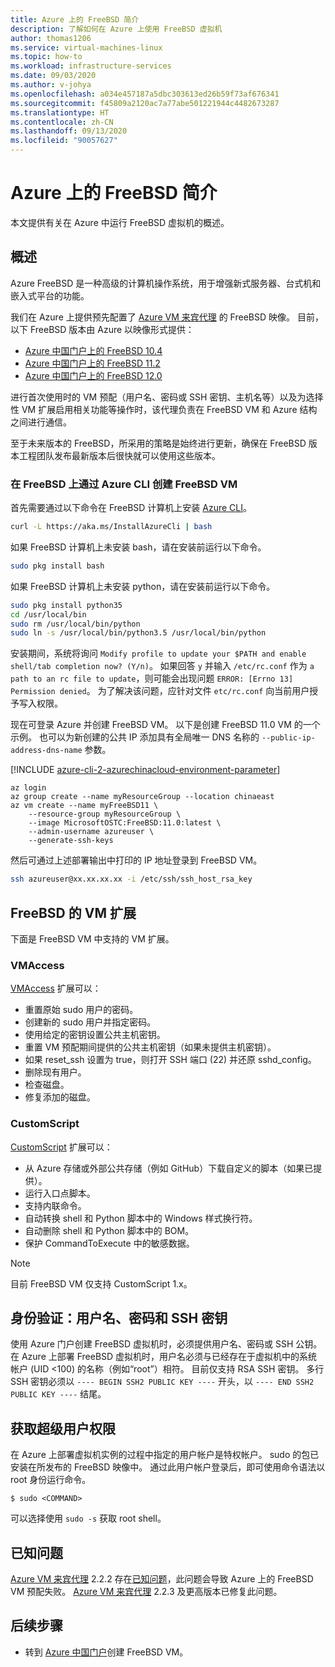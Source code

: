```yaml
---
title: Azure 上的 FreeBSD 简介
description: 了解如何在 Azure 上使用 FreeBSD 虚拟机
author: thomas1206
ms.service: virtual-machines-linux
ms.topic: how-to
ms.workload: infrastructure-services
ms.date: 09/03/2020
ms.author: v-johya
ms.openlocfilehash: a034e457187a5dbc303613ed26b59f73af676341
ms.sourcegitcommit: f45809a2120ac7a77abe501221944c4482673287
ms.translationtype: HT
ms.contentlocale: zh-CN
ms.lasthandoff: 09/13/2020
ms.locfileid: "90057627"
---
```

# <a name="introduction-to-freebsd-on-azure"></a>Azure 上的 FreeBSD 简介
本文提供有关在 Azure 中运行 FreeBSD 虚拟机的概述。

## <a name="overview"></a>概述
Azure FreeBSD 是一种高级的计算机操作系统，用于增强新式服务器、台式机和嵌入式平台的功能。

我们在 Azure 上提供预先配置了 [Azure VM 来宾代理](https://github.com/Azure/WALinuxAgent/) 的 FreeBSD 映像。 目前，以下 FreeBSD 版本由 Azure 以映像形式提供：

<!--MOONCAKE: CUSTOMIZED the FreeBSD URL -->

- [Azure 中国门户上的 FreeBSD 10.4](https://portal.azure.cn/#create/Microsoft.FreeBSD104-ARM)
- [Azure 中国门户上的 FreeBSD 11.2](https://portal.azure.cn/#create/Microsoft.FreeBSD112-ARM)
- [Azure 中国门户上的 FreeBSD 12.0](https://portal.azure.cn/#create/Microsoft.FreeBSD120-ARM)

<!--MOONCAKE: CUSTOMIZED the FreeBSD URL -->

进行首次使用时的 VM 预配（用户名、密码或 SSH 密钥、主机名等）以及为选择性 VM 扩展启用相关功能等操作时，该代理负责在 FreeBSD VM 和 Azure 结构之间进行通信。

至于未来版本的 FreeBSD，所采用的策略是始终进行更新，确保在 FreeBSD 版本工程团队发布最新版本后很快就可以使用这些版本。

### <a name="create-a-freebsd-vm-through-azure-cli-on-freebsd"></a>在 FreeBSD 上通过 Azure CLI 创建 FreeBSD VM
首先需要通过以下命令在 FreeBSD 计算机上安装 [Azure CLI](/cli/get-started-with-azure-cli)。

```bash 
curl -L https://aka.ms/InstallAzureCli | bash
```

如果 FreeBSD 计算机上未安装 bash，请在安装前运行以下命令。 

```bash
sudo pkg install bash
```

如果 FreeBSD 计算机上未安装 python，请在安装前运行以下命令。 

```bash
sudo pkg install python35
cd /usr/local/bin 
sudo rm /usr/local/bin/python 
sudo ln -s /usr/local/bin/python3.5 /usr/local/bin/python
```

安装期间，系统将询问 `Modify profile to update your $PATH and enable shell/tab completion now? (Y/n)`。 如果回答 `y` 并输入 `/etc/rc.conf` 作为 `a path to an rc file to update`，则可能会出现问题 `ERROR: [Errno 13] Permission denied`。 为了解决该问题，应针对文件 `etc/rc.conf` 向当前用户授予写入权限。

现在可登录 Azure 并创建 FreeBSD VM。 以下是创建 FreeBSD 11.0 VM 的一个示例。 也可以为新创建的公共 IP 添加具有全局唯一 DNS 名称的 `--public-ip-address-dns-name` 参数。 

[!INCLUDE [azure-cli-2-azurechinacloud-environment-parameter](../../../includes/azure-cli-2-azurechinacloud-environment-parameter.md)]

```azurecli
az login 
az group create --name myResourceGroup --location chinaeast
az vm create --name myFreeBSD11 \
    --resource-group myResourceGroup \
    --image MicrosoftOSTC:FreeBSD:11.0:latest \
    --admin-username azureuser \
    --generate-ssh-keys
```

然后可通过上述部署输出中打印的 IP 地址登录到 FreeBSD VM。 

```bash
ssh azureuser@xx.xx.xx.xx -i /etc/ssh/ssh_host_rsa_key
```   

## <a name="vm-extensions-for-freebsd"></a>FreeBSD 的 VM 扩展
下面是 FreeBSD VM 中支持的 VM 扩展。

### <a name="vmaccess"></a>VMAccess
[VMAccess](https://github.com/Azure/azure-linux-extensions/tree/master/VMAccess) 扩展可以：

* 重置原始 sudo 用户的密码。
* 创建新的 sudo 用户并指定密码。
* 使用给定的密钥设置公共主机密钥。
* 重置 VM 预配期间提供的公共主机密钥（如果未提供主机密钥）。
* 如果 reset_ssh 设置为 true，则打开 SSH 端口 (22) 并还原 sshd_config。
* 删除现有用户。
* 检查磁盘。
* 修复添加的磁盘。

### <a name="customscript"></a>CustomScript
[CustomScript](https://github.com/Azure/azure-linux-extensions/tree/master/CustomScript) 扩展可以：

* 从 Azure 存储或外部公共存储（例如 GitHub）下载自定义的脚本（如果已提供）。
* 运行入口点脚本。
* 支持内联命令。
* 自动转换 shell 和 Python 脚本中的 Windows 样式换行符。
* 自动删除 shell 和 Python 脚本中的 BOM。
* 保护 CommandToExecute 中的敏感数据。

> [!NOTE]
> 目前 FreeBSD VM 仅支持 CustomScript 1.x。  

## <a name="authentication-user-names-passwords-and-ssh-keys"></a>身份验证：用户名、密码和 SSH 密钥
使用 Azure 门户创建 FreeBSD 虚拟机时，必须提供用户名、密码或 SSH 公钥。
在 Azure 上部署 FreeBSD 虚拟机时，用户名必须与已经存在于虚拟机中的系统帐户 (UID <100) 的名称（例如“root”）相符。
目前仅支持 RSA SSH 密钥。 多行 SSH 密钥必须以 `---- BEGIN SSH2 PUBLIC KEY ----` 开头，以 `---- END SSH2 PUBLIC KEY ----` 结尾。

## <a name="obtaining-superuser-privileges"></a>获取超级用户权限
在 Azure 上部署虚拟机实例的过程中指定的用户帐户是特权帐户。 sudo 的包已安装在所发布的 FreeBSD 映像中。
通过此用户帐户登录后，即可使用命令语法以 root 身份运行命令。

```
$ sudo <COMMAND>
```

可以选择使用 `sudo -s` 获取 root shell。

## <a name="known-issues"></a>已知问题
[Azure VM 来宾代理](https://github.com/Azure/WALinuxAgent/) 2.2.2 存在[已知问题](https://github.com/Azure/WALinuxAgent/pull/517)，此问题会导致 Azure 上的 FreeBSD VM 预配失败。 [Azure VM 来宾代理](https://github.com/Azure/WALinuxAgent/) 2.2.3 及更高版本已修复此问题。 

## <a name="next-steps"></a>后续步骤
* 转到 [Azure 中国门户](https://portal.azure.cn/#create/Microsoft.FreeBSD112-ARM)创建 FreeBSD VM。

<!-- Notice: Current FreeBSD 10.4 and 11.2 images are valid in Mooncake Portal -->
<!--Update_Description: update meta properties， update link, wording update -->